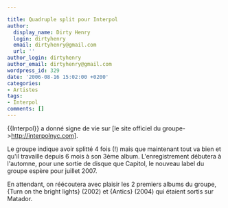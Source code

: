 ```yaml
---

title: Quadruple split pour Interpol
author:
  display_name: Dirty Henry
  login: dirtyhenry
  email: dirtyhenry@gmail.com
  url: ''
author_login: dirtyhenry
author_email: dirtyhenry@gmail.com
wordpress_id: 329
date: '2006-08-16 15:02:00 +0200'
categories:
- Artistes
tags:
- Interpol
comments: []
---
```

{{Interpol}} a donné signe de vie sur [le site officiel du groupe->http://interpolnyc.com].

Le groupe indique avoir splitté 4 fois (!) mais que maintenant tout va bien et qu'il travaille depuis 6 mois à son 3ème album. L'enregistrement débutera à l'automne, pour une sortie de disque que Capitol, le nouveau label du groupe espère pour juillet 2007.

En attendant, on réécoutera avec plaisir les 2 premiers albums du groupe, {Turn on the bright lights} (2002) et {Antics} (2004) qui étaient sortis sur Matador.
